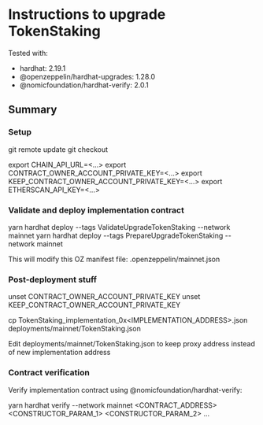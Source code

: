 # Instructions to upgrade TokenStaking

Tested with:

- hardhat: 2.19.1
- @openzeppelin/hardhat-upgrades: 1.28.0
- @nomicfoundation/hardhat-verify: 2.0.1

## Summary

### Setup

git remote update
git checkout <branch>

export CHAIN_API_URL=<...>
export CONTRACT_OWNER_ACCOUNT_PRIVATE_KEY=<...>
export KEEP_CONTRACT_OWNER_ACCOUNT_PRIVATE_KEY=<...>
export ETHERSCAN_API_KEY=<...>

### Validate and deploy implementation contract

yarn hardhat deploy --tags ValidateUpgradeTokenStaking --network mainnet
yarn hardhat deploy --tags PrepareUpgradeTokenStaking --network mainnet

This will modify this OZ manifest file:
.openzeppelin/mainnet.json

### Post-deployment stuff

unset CONTRACT_OWNER_ACCOUNT_PRIVATE_KEY
unset KEEP_CONTRACT_OWNER_ACCOUNT_PRIVATE_KEY

cp TokenStaking_implementation_0x<IMPLEMENTATION_ADDRESS>.json deployments/mainnet/TokenStaking.json

Edit deployments/mainnet/TokenStaking.json to keep proxy address instead of new implementation address

### Contract verification

Verify implementation contract using @nomicfoundation/hardhat-verify:

yarn hardhat verify --network mainnet <CONTRACT_ADDRESS> <CONSTRUCTOR_PARAM_1> <CONSTRUCTOR_PARAM_2> ...

